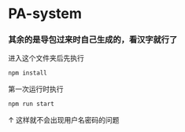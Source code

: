 # PA-system

### 其余的是导包过来时自己生成的，看汉字就行了

进入这个文件夹后先执行

```bash
npm install
```

第一次运行时执行

```bash
npm run start
```

↑ 这样就不会出现用户名密码的问题
